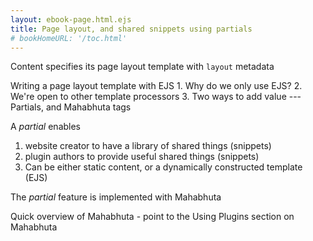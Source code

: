 ```yaml
---
layout: ebook-page.html.ejs
title: Page layout, and shared snippets using partials
# bookHomeURL: '/toc.html'
---
```


Content specifies its page layout template with `layout` metadata

Writing a page layout template with EJS
    1. Why do we only use EJS?
    2. We're open to other template processors
    3. Two ways to add value --- Partials, and Mahabhuta tags

A _partial_ enables
1. website creator to have a library of shared things (snippets)
2. plugin authors to provide useful shared things (snippets)
3. Can be either static content, or a dynamically constructed template (EJS)

The _partial_ feature is implemented with Mahabhuta

Quick overview of Mahabhuta - point to the Using Plugins section on Mahabhuta
